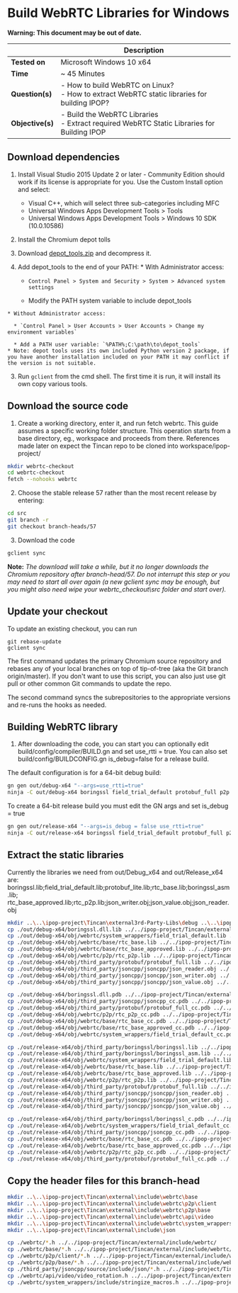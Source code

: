 # Build WebRTC Libraries for Windows

**Warning: This document may be out of date.**

|  | Description |
|---|---|
| **Tested on** | Microsoft Windows 10 x64 |
| **Time** | ~ 45 Minutes |
| **Question(s)** | - How to build WebRTC on Linux?<br /> - How to extract WebRTC static libraries for building IPOP? |
| **Objective(s)**| - Build the WebRTC Libraries<br /> - Extract required WebRTC Static Libraries for Building IPOP |

## Download dependencies
1.  Install Visual Studio 2015 Update 2 or later - Community Edition should work if its license is appropriate for you. Use the Custom Install option and select:

    * Visual C++, which will select three sub-categories including MFC
    * Universal Windows Apps Development Tools > Tools
    * Universal Windows Apps Development Tools > Windows 10 SDK (10.0.10586)


1.  Install the Chromium depot tolls

  1. Download [depot_tools.zip](https://storage.googleapis.com/chrome-infra/depot_tools.zip) and decompress it.
  2. Add depot_tools to the end of your PATH:
    * With Administrator access:

      * `Control Panel > System and Security > System > Advanced system settings`

      * Modify the PATH system variable to include depot_tools

    * Without Administrator access:

      * `Control Panel > User Accounts > User Accounts > Change my environment variables`

      * Add a PATH user variable: `%PATH%;C:\path\to\depot_tools`
    * Note: depot tools uses its own included Python version 2 package, if you have another installation included on your PATH it may conflict if the version is not suitable. 

  3. Run `gclient` from the cmd shell. The first time it is run, it will install its own copy various tools.


## Download the source code
1.  Create a working directory, enter it, and run fetch webrtc. This guide assumes a specific working folder structure. This operation starts from a base directory, eg., workspace and proceeds from there. References made later on expect the Tincan repo to be cloned into workspace/ipop-project/

  ```bash
  mkdir webrtc-checkout
  cd webrtc-checkout
  fetch --nohooks webrtc
  ```

2.  Choose the stable release 57 rather than the most recent release by entering:
  ```bash
  cd src
  git branch -r
  git checkout branch-heads/57
  ```

3.  Download the code
  ```bash
  gclient sync
  ```

  **Note:** _The download will take a while, but it no longer downloads the Chromium repository after branch-head/57. Do not interrupt this step or you may need to start all over again (a new gclient sync may be enough, but you might also need wipe your webrtc_checkout\src folder and start over)._

## Update your checkout
To update an existing checkout, you can run
```
git rebase-update
gclient sync
```
The first command updates the primary Chromium source repository and rebases any of your local branches on top of tip-of-tree (aka the Git branch origin/master). If you don't want to use this script, you can also just use git pull or other common Git commands to update the repo.

The second command syncs the subrepositories to the appropriate versions and re-runs the hooks as needed.

## Building WebRTC library
1.  After downloading the code, you can start you can optionally edit build/config/compiler/BUILD.gn and set use_rtti = true. You can also set build/config/BUILDCONFIG.gn is_debug=false for a release build.

  The default configuration is for a 64-bit debug build:
  ```bash
  gn gen out/debug-x64 "--args=use_rtti=true"
  ninja -C out/debug-x64 boringssl field_trial_default protobuf_full p2p
  ```  
  To create a 64-bit release build you must edit the GN args and set is_debug = true
  ```bash
  gn gen out/release-x64 "--args=is_debug = false use_rtti=true"
  ninja -C out/release-x64 boringssl field_trial_default protobuf_full p2p
  ```


## Extract the static libraries 

Currently the libraries we need from out/Debug_x64 and out/Release_x64 are:  
boringssl.lib;field_trial_default.lib;protobuf_lite.lib;rtc_base.lib;boringssl_asm.lib;
rtc_base_approved.lib;rtc_p2p.lib;json_writer.obj;json_value.obj;json_reader.obj
  ```bash
mkdir ..\..\ipop-project\Tincan\external3rd-Party-Libs\debug ..\..\ipop-project\Tincan\external3rd-Party-Libs\release
cp ./out/debug-x64/boringssl.dll.lib ../../ipop-project/Tincan/external/3rd-Party-Libs/debug/boringssl.lib
cp ./out/debug-x64/obj/webrtc/system_wrappers/field_trial_default.lib ../../ipop-project/Tincan/external/3rd-Party-Libs/debug/
cp ./out/debug-x64/obj/webrtc/base/rtc_base.lib ../../ipop-project/Tincan/external/3rd-Party-Libs/debug/
cp ./out/debug-x64/obj/webrtc/base/rtc_base_approved.lib ../../ipop-project/Tincan/external/3rd-Party-Libs/debug/
cp ./out/debug-x64/obj/webrtc/p2p/rtc_p2p.lib ../../ipop-project/Tincan/external/3rd-Party-Libs/debug/
cp ./out/debug-x64/obj/third_party/protobuf/protobuf_full.lib ../../ipop-project/Tincan/external/3rd-Party-Libs/debug/
cp ./out/debug-x64/obj/third_party/jsoncpp/jsoncpp/json_reader.obj ../../ipop-project/Tincan/external/3rd-Party-Libs/debug/
cp ./out/debug-x64/obj/third_party/jsoncpp/jsoncpp/json_writer.obj ../../ipop-project/Tincan/external/3rd-Party-Libs/debug/
cp ./out/debug-x64/obj/third_party/jsoncpp/jsoncpp/json_value.obj ../../ipop-project/Tincan/external/3rd-Party-Libs/debug/

cp ./out/debug-x64/boringssl.dll.pdb ../../ipop-project/Tincan/external/3rd-Party-Libs/debug/boringssl.pdb
cp ./out/debug-x64/obj/third_party/jsoncpp/jsoncpp_cc.pdb ../../ipop-project/Tincan/external/3rd-Party-Libs/debug/
cp ./out/debug-x64/obj/third_party/protobuf/protobuf_full_cc.pdb ../../ipop-project/Tincan/external/3rd-Party-Libs/debug/
cp ./out/debug-x64/obj/webrtc/p2p/rtc_p2p_cc.pdb ../../ipop-project/Tincan/external/3rd-Party-Libs/debug/
cp ./out/debug-x64/obj/webrtc/base/rtc_base_cc.pdb ../../ipop-project/Tincan/external/3rd-Party-Libs/debug/
cp ./out/debug-x64/obj/webrtc/base/rtc_base_approved_cc.pdb ../../ipop-project/Tincan/external/3rd-Party-Libs/debug/
cp ./out/debug-x64/obj/webrtc/system_wrappers/field_trial_default_cc.pdb ../../ipop-project/Tincan/external/3rd-Party-Libs/debug/

cp ./out/release-x64/obj/third_party/boringssl/boringssl.lib ../../ipop-project/Tincan/external/3rd-Party-Libs/release/
cp ./out/release-x64/obj/third_party/boringssl/boringssl_asm.lib ../../ipop-project/Tincan/external/3rd-Party-Libs/release/
cp ./out/release-x64/obj/webrtc/system_wrappers/field_trial_default.lib ../../ipop-project/Tincan/external/3rd-Party-Libs/release/
cp ./out/release-x64/obj/webrtc/base/rtc_base.lib ../../ipop-project/Tincan/external/3rd-Party-Libs/release/
cp ./out/release-x64/obj/webrtc/base/rtc_base_approved.lib ../../ipop-project/Tincan/external/3rd-Party-Libs/release/
cp ./out/release-x64/obj/webrtc/p2p/rtc_p2p.lib ../../ipop-project/Tincan/external/3rd-Party-Libs/release/
cp ./out/release-x64/obj/third_party/protobuf/protobuf_full.lib ../../ipop-project/Tincan/external/3rd-Party-Libs/release/
cp ./out/release-x64/obj/third_party/jsoncpp/jsoncpp/json_reader.obj ../../ipop-project/Tincan/external/3rd-Party-Libs/release/
cp ./out/release-x64/obj/third_party/jsoncpp/jsoncpp/json_writer.obj ../../ipop-project/Tincan/external/3rd-Party-Libs/release/
cp ./out/release-x64/obj/third_party/jsoncpp/jsoncpp/json_value.obj ../../ipop-project/Tincan/external/3rd-Party-Libs/release/

cp ./out/release-x64/obj/third_party/boringssl/boringssl_c.pdb ../../ipop-project/Tincan/external/3rd-Party-Libs/release/
cp ./out/release-x64/obj/webrtc/system_wrappers/field_trial_default_cc.pdb ../../ipop-project/Tincan/external/3rd-Party-Libs/release/
cp ./out/release-x64/obj/third_party/jsoncpp/jsoncpp_cc.pdb ../../ipop-project/Tincan/external/3rd-Party-Libs/release/
cp ./out/release-x64/obj/webrtc/base/rtc_base_cc.pdb ../../ipop-project/Tincan/external/3rd-Party-Libs/release/
cp ./out/release-x64/obj/webrtc/base/rtc_base_approved_cc.pdb ../../ipop-project/Tincan/external/3rd-Party-Libs/release/
cp ./out/release-x64/obj/webrtc/p2p/rtc_p2p_cc.pdb ../../ipop-project/Tincan/external/3rd-Party-Libs/release/
cp ./out/release-x64/obj/third_party/protobuf/protobuf_full_cc.pdb ../../ipop-project/Tincan/external/3rd-Party-Libs/release/
  ```
## Copy the header files for this branch-head

  ```bash
mkdir ..\..\ipop-project\Tincan\external\include\webrtc\base
mkdir ..\..\ipop-project\Tincan\external\include\webrtc\p2p\client
mkdir ..\..\ipop-project\Tincan\external\include\webrtc\p2p\base
mkdir ..\..\ipop-project\Tincan\external\include\webrtc\api\video
mkdir ..\..\ipop-project\Tincan\external\include\webrtc\system_wrappers\include
mkdir ..\..\ipop-project\Tincan\external\include\json

cp ./webrtc/*.h ../../ipop-project/Tincan/external/include/webrtc/
cp ./webrtc/base/*.h ../../ipop-project/Tincan/external/include/webrtc/base
cp ./webrtc/p2p/client/*.h ../../ipop-project/Tincan/external/include/webrtc/p2p/client
cp ./webrtc/p2p/base/*.h ../../ipop-project/Tincan/external/include/webrtc/p2p/base
cp ./third_party/jsoncpp/source/include/json/*.h ../../ipop-project/Tincan/external/include/json
cp ./webrtc/api/video/video_rotation.h ../../ipop-project/Tincan/external/include/webrtc/api/video/
cp ./webrtc/system_wrappers/include/stringize_macros.h ../../ipop-project/Tincan/external/include/webrtc/system_wrappers/include
  ```